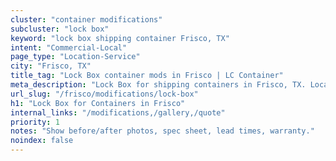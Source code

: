 ```yaml
---
cluster: "container modifications"
subcluster: "lock box"
keyword: "lock box shipping container Frisco, TX"
intent: "Commercial-Local"
page_type: "Location-Service"
city: "Frisco, TX"
title_tag: "Lock Box container mods in Frisco | LC Container"
meta_description: "Lock Box for shipping containers in Frisco, TX. Local fabrication & pro install. LC Container — Since 2003. Get a quote."
url_slug: "/frisco/modifications/lock-box"
h1: "Lock Box for Containers in Frisco"
internal_links: "/modifications,/gallery,/quote"
priority: 1
notes: "Show before/after photos, spec sheet, lead times, warranty."
noindex: false
---
```


<!-- TODO: Add unique city/inventory copy, images, and internal links here. -->
